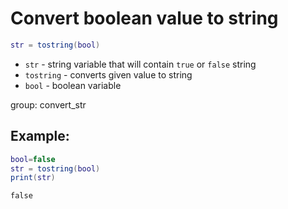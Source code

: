 # Convert boolean value to string

```lua
str = tostring(bool)
```

- `str` - string variable that will contain `true` or `false` string
- `tostring` - converts given value to string
- `bool` - boolean variable

group: convert_str

## Example: 
```lua
bool=false
str = tostring(bool)
print(str)
```
```
false

```

